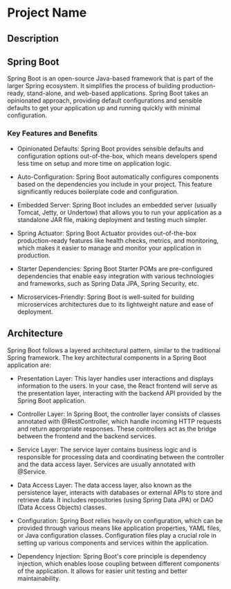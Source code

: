 # Project Name
## Description


## Spring Boot
Spring Boot is an open-source Java-based framework that is part of the larger Spring ecosystem. It simplifies the process of building production-ready, stand-alone, and web-based applications. Spring Boot takes an opinionated approach, providing default configurations and sensible defaults to get your application up and running quickly with minimal configuration.

### Key Features and Benefits
- Opinionated Defaults: Spring Boot provides sensible defaults and configuration options out-of-the-box, which means developers spend less time on setup and more time on application logic.

- Auto-Configuration: Spring Boot automatically configures components based on the dependencies you include in your project. This feature significantly reduces boilerplate code and configuration.

- Embedded Server: Spring Boot includes an embedded server (usually Tomcat, Jetty, or Undertow) that allows you to run your application as a standalone JAR file, making deployment and testing much simpler.

- Spring Actuator: Spring Boot Actuator provides out-of-the-box production-ready features like health checks, metrics, and monitoring, which makes it easier to manage and monitor your application in production.

- Starter Dependencies: Spring Boot Starter POMs are pre-configured dependencies that enable easy integration with various technologies and frameworks, such as Spring Data JPA, Spring Security, etc.

- Microservices-Friendly: Spring Boot is well-suited for building microservices architectures due to its lightweight nature and ease of deployment.

## Architecture
Spring Boot follows a layered architectural pattern, similar to the traditional Spring framework. The key architectural components in a Spring Boot application are:

- Presentation Layer: This layer handles user interactions and displays information to the users. In your case, the React frontend will serve as the presentation layer, interacting with the backend API provided by the Spring Boot application.

- Controller Layer: In Spring Boot, the controller layer consists of classes annotated with @RestController, which handle incoming HTTP requests and return appropriate responses. These controllers act as the bridge between the frontend and the backend services.

- Service Layer: The service layer contains business logic and is responsible for processing data and coordinating between the controller and the data access layer. Services are usually annotated with @Service.

- Data Access Layer: The data access layer, also known as the persistence layer, interacts with databases or external APIs to store and retrieve data. It includes repositories (using Spring Data JPA) or DAO (Data Access Objects) classes.

- Configuration: Spring Boot relies heavily on configuration, which can be provided through various means like application properties, YAML files, or Java configuration classes. Configuration files play a crucial role in setting up various components and services within the application.

- Dependency Injection: Spring Boot's core principle is dependency injection, which enables loose coupling between different components of the application. It allows for easier unit testing and better maintainability.